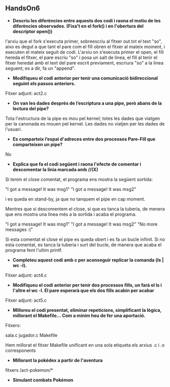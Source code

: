 ## HandsOn6

* **Descriu les diferències entre aquests dos codi i raona el motiu de les diferències observades. (Fixa't en el fork() i en l'obertura del descriptor open())**

l'arxiu que el fork s'executa primer, sobreescriu al fitxer out.txt el text "so", aixo es degut a que tant el pare com el fill obren el fitxer al mateix moment, i executen el mateix seguit de codi. L'arxiu on s'executa primer el open, el fill hereda el fitxer, el pare escriu "so" i posa un salt de linea, el fill al tenir el fitxer heredat amb el text del pare escrit previament, escriura "so" a la linea seguent; es  a dir, fa un "append".

* **Modifiqueu el codi anterior per tenir una comunicació bidireccional seguint els passos anteriors.**

Fitxer adjunt: act2.c

*  **On van les dades després de l’escriptura a una pipe, però abans de la lectura del pipe?**

Tota l'estructura de la pipe es mou pel kernel; totes les dades que viatgen per la canonada es mouen pel kernel. Les dades no viatjen per les dades de l'usuari.

* **Es comparteix l’espai d'adreces entre dos processos Pare-Fill que comparteixen un pipe?**

No

* **Explica que fa el codi següent i raona l'efecte de comentar i descomentar la línia marcada amb //(X)**

Si tenim el close comentat, el programa ens mostra la següent sortida:

"I got a message! It was msg1"
"I got a message! It was msg2"

i es queda en stand-by, ja que no tanquem el pipe en cap moment.

Mentres que si descomentem el close, sí que es tanca la tuberia, de menera que ens mostra una línea més a la sortida i acaba el programa.

"I got a message! It was msg1"
"I got a message! It was msg2"
"No more messages :("

Si esta comentat el close el pipe es queda obert i es fa un bucle infinit. Si no esta comentat, es tanca la tuberia i surt del bucle, de manera que acaba el programa fent l'ultim printf.

* **Completeu aquest codi amb c per aconseguir replicar la comanda (ls | wc -l).**

Fitxer adjunt: act4.c

* **Modifiqueu el codi anterior per tenir dos processos fills, un farà el ls i l'altre el wc -l. El pare esperarà que els dos fills acabin per acabar**

Fitxer adjunt: act5.c

* **Milloreu el codi presentat, eliminar repeticions, simplificant la lògica, millorant el Makefile... Com a mínim heu de fer una aportació.**

Fitxers:

sala.c
jugador.c
Makefile

Hem millorat el fitxer Makefile unificant en una sola etiqueta els arxius .c i .o corresponents

* **Millorant la pokédex a partir de l'aventura**

fitxers /act-pokemon/*

* **Simulant combats Pokémon**
